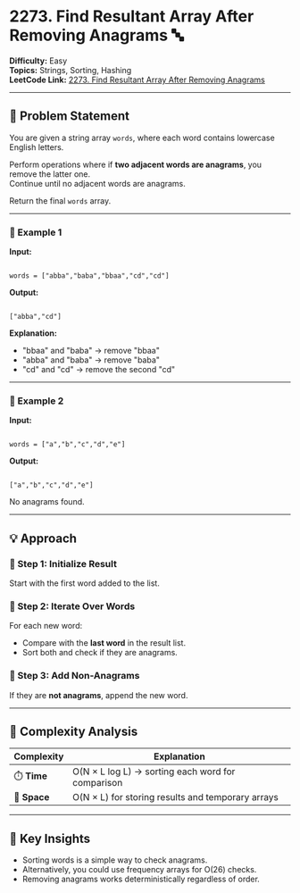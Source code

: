 # 2273. Find Resultant Array After Removing Anagrams 🔤

**Difficulty:** Easy  
**Topics:** Strings, Sorting, Hashing  
**LeetCode Link:** [2273. Find Resultant Array After Removing Anagrams](https://leetcode.com/problems/find-resultant-array-after-removing-anagrams/)

---

## 🧩 Problem Statement

You are given a string array `words`, where each word contains lowercase English letters.

Perform operations where if **two adjacent words are anagrams**, you remove the latter one.  
Continue until no adjacent words are anagrams.

Return the final `words` array.

---

### 🔹 Example 1

**Input:**

```

words = ["abba","baba","bbaa","cd","cd"]

```

**Output:**

```

["abba","cd"]

```

**Explanation:**

- "bbaa" and "baba" → remove "bbaa"
- "abba" and "baba" → remove "baba"
- "cd" and "cd" → remove the second "cd"

---

### 🔹 Example 2

**Input:**

```

words = ["a","b","c","d","e"]

```

**Output:**

```

["a","b","c","d","e"]

```

No anagrams found.

---

## 💡 Approach

### 🔸 Step 1: Initialize Result

Start with the first word added to the list.

### 🔸 Step 2: Iterate Over Words

For each new word:

- Compare with the **last word** in the result list.
- Sort both and check if they are anagrams.

### 🔸 Step 3: Add Non-Anagrams

If they are **not anagrams**, append the new word.

---

## 🧮 Complexity Analysis

| Complexity   | Explanation                                       |
| ------------ | ------------------------------------------------- |
| ⏱️ **Time**  | O(N × L log L) → sorting each word for comparison |
| 💾 **Space** | O(N × L) for storing results and temporary arrays |

---

## 🧠 Key Insights

- Sorting words is a simple way to check anagrams.
- Alternatively, you could use frequency arrays for O(26) checks.
- Removing anagrams works deterministically regardless of order.
